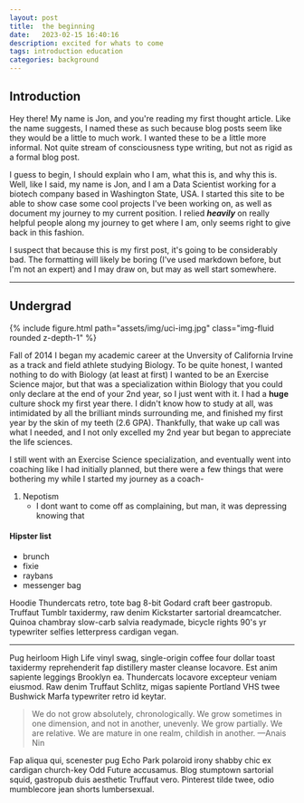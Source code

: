 ```yaml
---
layout: post
title:  the beginning
date:   2023-02-15 16:40:16
description: excited for whats to come
tags: introduction education
categories: background
---
```


## Introduction

Hey there! My name is Jon, and you're reading my first thought article. Like the name suggests, I named these as such because blog posts seem like they would be a little to much work. I wanted these to be a little more informal. Not quite stream of consciousness type writing, but not as rigid as a formal blog post.

I guess to begin, I should explain who I am, what this is, and why this is. Well, like I said, my name is Jon, and I am a Data Scientist working for a biotech company based in Washington State, USA. I started this site to be able to show case some cool projects I've been working on, as well as document my journey to my current position. I relied ***heavily*** on really helpful people along my journey to get where I am, only seems right to give back in this fashion.

I suspect that because this is my first post, it's going to be considerably bad. The formatting will likely be boring (I've used markdown before, but I'm not an expert) and I may draw on, but may as well start somewhere.

<hr>

## Undergrad

<div class="row mt-3">
    <div class="col-sm mt-3 mt-md-0">
        {% include figure.html path="assets/img/uci-img.jpg" class="img-fluid rounded z-depth-1" %}
    </div>
</div>

Fall of 2014 I began my academic career at the Unversity of California Irvine as a track and field athlete studying Biology. To be quite honest, I wanted nothing to do with Biology (at least at first) I wanted to be an Exercise Science major, but that was a specialization within Biology that you could only declare at the end of your 2nd year, so I just went with it. I had a **huge** culture shock my first year there. I didn't know how to study at all, was intimidated by all the brilliant minds surrounding me, and finished my first year by the skin of my teeth (2.6 GPA). Thankfully, that wake up call was what I needed, and I not only excelled my 2nd year but began to appreciate the life sciences.

I still went with an Exercise Science specialization, and eventually went into coaching like I had initially planned, but there were a few things that were bothering my while I started my journey as a coach-

1. Nepotism
    - I dont want to come off as complaining, but man, it was depressing knowing that 


#### Hipster list
<ul>
    <li>brunch</li>
    <li>fixie</li>
    <li>raybans</li>
    <li>messenger bag</li>
</ul>

Hoodie Thundercats retro, tote bag 8-bit Godard craft beer gastropub. Truffaut Tumblr taxidermy, raw denim Kickstarter sartorial dreamcatcher. Quinoa chambray slow-carb salvia readymade, bicycle rights 90's yr typewriter selfies letterpress cardigan vegan.

<hr>

Pug heirloom High Life vinyl swag, single-origin coffee four dollar toast taxidermy reprehenderit fap distillery master cleanse locavore. Est anim sapiente leggings Brooklyn ea. Thundercats locavore excepteur veniam eiusmod. Raw denim Truffaut Schlitz, migas sapiente Portland VHS twee Bushwick Marfa typewriter retro id keytar.

<blockquote>
    We do not grow absolutely, chronologically. We grow sometimes in one dimension, and not in another, unevenly. We grow partially. We are relative. We are mature in one realm, childish in another.
    —Anais Nin
</blockquote>

Fap aliqua qui, scenester pug Echo Park polaroid irony shabby chic ex cardigan church-key Odd Future accusamus. Blog stumptown sartorial squid, gastropub duis aesthetic Truffaut vero. Pinterest tilde twee, odio mumblecore jean shorts lumbersexual.
